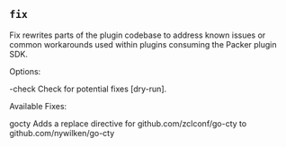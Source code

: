 ## `fix`

Fix rewrites parts of the plugin codebase to address known issues or common workarounds used within plugins consuming the Packer plugin SDK. 

Options:

 -check    Check for potential fixes [dry-run].

Available Fixes:

 gocty
           Adds a replace directive for github.com/zclconf/go-cty to github.com/nywilken/go-cty
